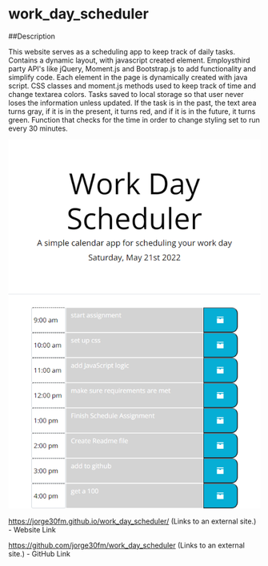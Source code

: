 # work_day_scheduler

##Description

This website serves as a scheduling app to keep track of daily tasks. Contains a dynamic layout, with javascript created element. Employsthird party API's like jQuery, Moment.js and Bootstrap.js to add functionality and simplify code. Each element in the page is dynamically created with java script. CSS classes and moment.js methods used to keep track of time and change textarea colors. Tasks saved to local storage so that user never loses the information unless updated. If the task is in the past, the text area turns gray, if it is in the present, it turns red, and if it is in the future, it turns green. Function that checks for the time in order to change styling set to run every 30 minutes.

  <img src="./assets/images/127.0.0.1_5500_index.html.png">

https://jorge30fm.github.io/work_day_scheduler/ (Links to an external site.) - Website Link

https://github.com/jorge30fm/work_day_scheduler (Links to an external site.) - GitHub Link
